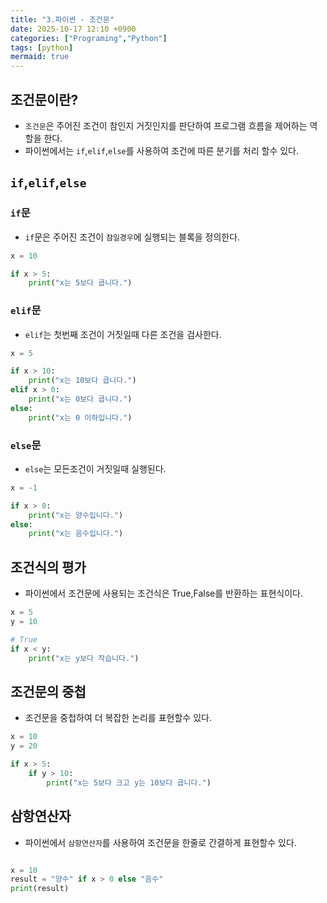 ```yaml
---
title: "3.파이썬 - 조건문"
date: 2025-10-17 12:10 +0900
categories: ["Programing","Python"]
tags: [python]
mermaid: true
---
```

## 조건문이란?
- `조건문`은 주어진 조건이 참인지 거짓인지를 판단하여 프로그램 흐름을 제어하는 역할을 한다.
-  파이썬에서는 `if`,`elif`,`else`를 사용하여 조건에 따른 분기를 처리 할수 있다.
## `if`,`elif`,`else`
### `if`문
- `if`문은 주어진 조건이 `참일경우`에 실행되는 블록을 정의한다. 

```python
x = 10

if x > 5:
    print("x는 5보다 큽니다.")
```
### `elif`문
- `elif`는 첫번째 조건이 거짓일때 다른 조건을 검사한다.
```python
x = 5

if x > 10:
    print("x는 10보다 큽니다.")
elif x > 0:
    print("x는 0보다 큽니다.")
else:
    print("x는 0 이하입니다.")
```
### `else`문
- `else`는 모든조건이 거짓일때 실행된다.
```python
x = -1

if x > 0:
    print("x는 양수입니다.")
else:
    print("x는 음수입니다.")
```
## 조건식의 평가
- 파이썬에서 조건문에 사용되는 조건식은 True,False를 반환하는 표현식이다. 

```python
x = 5
y = 10

# True
if x < y:
    print("x는 y보다 작습니다.")
```
## 조건문의 중첩
- 조건문을 중첩하여 더 복잡한 논리를 표현할수 있다. 
```python
x = 10
y = 20

if x > 5:
    if y > 10:
        print("x는 5보다 크고 y는 10보다 큽니다.")
```
## 삼항연산자
- 파이썬에서 `삼항연산자`를 사용하여 조건문을 한줄로 간결하게 표현할수 있다. 
```python

x = 10
result = "양수" if x > 0 else "음수"
print(result)

```